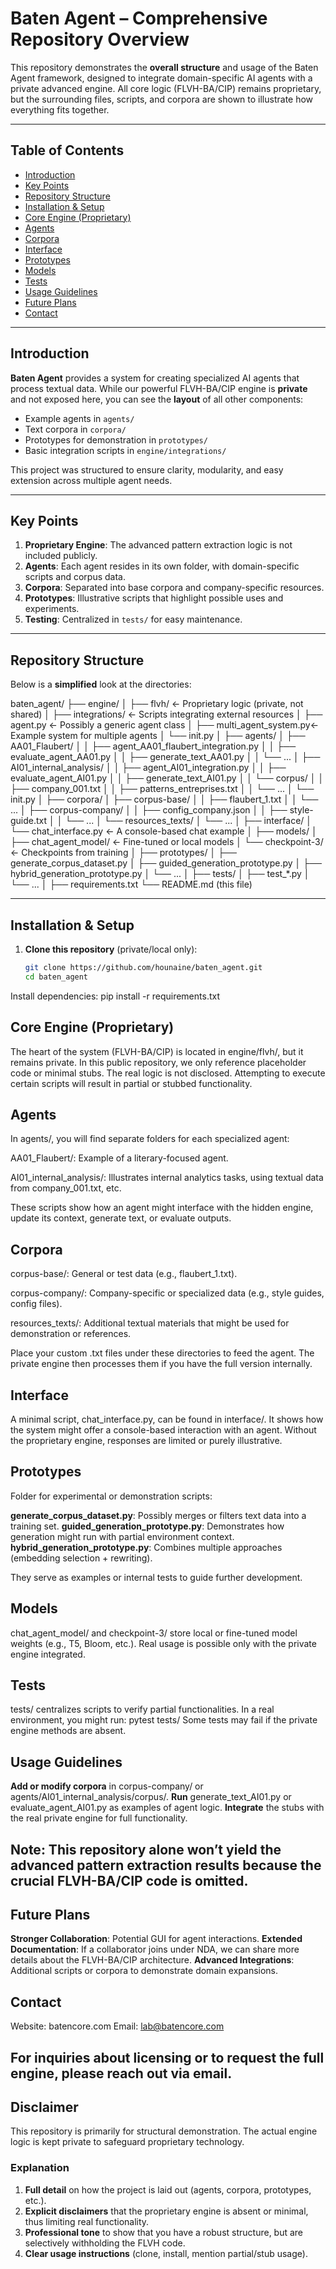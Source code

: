 # Baten Agent – Comprehensive Repository Overview

This repository demonstrates the **overall structure** and usage of the Baten Agent framework, designed to integrate domain-specific AI agents with a private advanced engine. All core logic (FLVH-BA/CIP) remains proprietary, but the surrounding files, scripts, and corpora are shown to illustrate how everything fits together.

---

## Table of Contents

- [Introduction](#introduction)
- [Key Points](#key-points)
- [Repository Structure](#repository-structure)
- [Installation & Setup](#installation--setup)
- [Core Engine (Proprietary)](#core-engine-proprietary)
- [Agents](#agents)
- [Corpora](#corpora)
- [Interface](#interface)
- [Prototypes](#prototypes)
- [Models](#models)
- [Tests](#tests)
- [Usage Guidelines](#usage-guidelines)
- [Future Plans](#future-plans)
- [Contact](#contact)

---

## Introduction

**Baten Agent** provides a system for creating specialized AI agents that process textual data. While our powerful FLVH-BA/CIP engine is **private** and not exposed here, you can see the **layout** of all other components:

- Example agents in `agents/`
- Text corpora in `corpora/`
- Prototypes for demonstration in `prototypes/`
- Basic integration scripts in `engine/integrations/`

This project was structured to ensure clarity, modularity, and easy extension across multiple agent needs.

---

## Key Points

1. **Proprietary Engine**: The advanced pattern extraction logic is not included publicly.
2. **Agents**: Each agent resides in its own folder, with domain-specific scripts and corpus data.
3. **Corpora**: Separated into base corpora and company-specific resources.
4. **Prototypes**: Illustrative scripts that highlight possible uses and experiments.
5. **Testing**: Centralized in `tests/` for easy maintenance.

---

## Repository Structure

Below is a **simplified** look at the directories:

baten_agent/ ├── engine/ │ ├── flvh/ ← Proprietary logic (private, not shared) │ ├── integrations/ ← Scripts integrating external resources │ ├── agent.py ← Possibly a generic agent class │ ├── multi_agent_system.py← Example system for multiple agents │ └── init.py │ ├── agents/ │ ├── AA01_Flaubert/ │ │ ├── agent_AA01_flaubert_integration.py │ │ ├── evaluate_agent_AA01.py │ │ ├── generate_text_AA01.py │ │ └── ... │ ├── AI01_internal_analysis/ │ │ ├── agent_AI01_integration.py │ │ ├── evaluate_agent_AI01.py │ │ ├── generate_text_AI01.py │ │ └── corpus/ │ │ ├── company_001.txt │ │ ├── patterns_entreprises.txt │ │ └── ... │ └── init.py │ ├── corpora/ │ ├── corpus-base/ │ │ ├── flaubert_1.txt │ │ └── ... │ ├── corpus-company/ │ │ ├── config_company.json │ │ ├── style-guide.txt │ │ └── ... │ └── resources_texts/ │ └── ... │ ├── interface/ │ └── chat_interface.py ← A console-based chat example │ ├── models/ │ ├── chat_agent_model/ ← Fine-tuned or local models │ └── checkpoint-3/ ← Checkpoints from training │ ├── prototypes/ │ ├── generate_corpus_dataset.py │ ├── guided_generation_prototype.py │ ├── hybrid_generation_prototype.py │ └── ... │ ├── tests/ │ ├── test_*.py │ └── ... │ ├── requirements.txt └── README.md (this file)


---

## Installation & Setup

1. **Clone this repository** (private/local only):
   ```bash
   git clone https://github.com/hounaine/baten_agent.git
   cd baten_agent

Install dependencies:
pip install -r requirements.txt

## Core Engine (Proprietary)
The heart of the system (FLVH-BA/CIP) is located in engine/flvh/, but it remains private. In this public repository, we only reference placeholder code or minimal stubs. The real logic is not disclosed. Attempting to execute certain scripts will result in partial or stubbed functionality.

## Agents
In agents/, you will find separate folders for each specialized agent:

AA01_Flaubert/: Example of a literary-focused agent.

AI01_internal_analysis/: Illustrates internal analytics tasks, using textual data from company_001.txt, etc.

These scripts show how an agent might interface with the hidden engine, update its context, generate text, or evaluate outputs.

## Corpora
corpus-base/: General or test data (e.g., flaubert_1.txt).

corpus-company/: Company-specific or specialized data (e.g., style guides, config files).

resources_texts/: Additional textual materials that might be used for demonstration or references.

Place your custom .txt files under these directories to feed the agent. The private engine then processes them if you have the full version internally.

## Interface
A minimal script, chat_interface.py, can be found in interface/. It shows how the system might offer a console-based interaction with an agent. Without the proprietary engine, responses are limited or purely illustrative.

## Prototypes
Folder for experimental or demonstration scripts:

**generate_corpus_dataset.py**: Possibly merges or filters text data into a training set.
**guided_generation_prototype.py**: Demonstrates how generation might run with partial environment context.
**hybrid_generation_prototype.py**: Combines multiple approaches (embedding selection + rewriting).

They serve as examples or internal tests to guide further development.

## Models
chat_agent_model/ and checkpoint-3/ store local or fine-tuned model weights (e.g., T5, Bloom, etc.). Real usage is possible only with the private engine integrated.

## Tests
tests/ centralizes scripts to verify partial functionalities. In a real environment, you might run:
pytest tests/
Some tests may fail if the private engine methods are absent.

## Usage Guidelines
**Add or modify corpora** in corpus-company/ or agents/AI01_internal_analysis/corpus/.
**Run** generate_text_AI01.py or evaluate_agent_AI01.py as examples of agent logic.
**Integrate** the stubs with the real private engine for full functionality.

## Note: This repository alone won’t yield the advanced pattern extraction results because the crucial FLVH-BA/CIP code is omitted.

## Future Plans
**Stronger Collaboration**: Potential GUI for agent interactions.
**Extended Documentation**: If a collaborator joins under NDA, we can share more details about the FLVH-BA/CIP architecture.
**Advanced Integrations**: Additional scripts or corpora to demonstrate domain expansions.

## Contact
Website: batencore.com
Email: lab@batencore.com

## For inquiries about licensing or to request the full engine, please reach out via email.

## Disclaimer
This repository is primarily for structural demonstration. The actual engine logic is kept private to safeguard proprietary technology.

### Explanation

1. **Full detail** on how the project is laid out (agents, corpora, prototypes, etc.).
2. **Explicit disclaimers** that the proprietary engine is absent or minimal, thus limiting real functionality.
3. **Professional tone** to show that you have a robust structure, but are selectively withholding the FLVH code. 
4. **Clear usage instructions** (clone, install, mention partial/stub usage).
